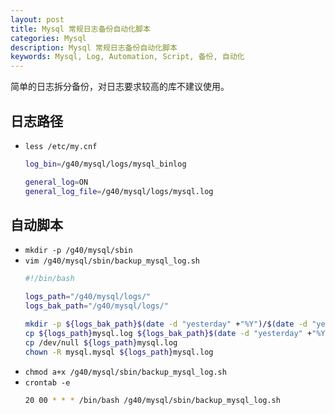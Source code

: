 ```yaml
---
layout: post
title: Mysql 常规日志备份自动化脚本
categories: Mysql
description: Mysql 常规日志备份自动化脚本
keywords: Mysql, Log, Automation, Script, 备份, 自动化
---
```



简单的日志拆分备份，对日志要求较高的库不建议使用。

## 日志路径
- `less /etc/my.cnf`
  ```bash
  log_bin=/g40/mysql/logs/mysql_binlog
  
  general_log=ON
  general_log_file=/g40/mysql/logs/mysql.log
  ```

## 自动脚本
- `mkdir -p /g40/mysql/sbin`
- `vim /g40/mysql/sbin/backup_mysql_log.sh`
  ```bash
  #!/bin/bash
  
  logs_path="/g40/mysql/logs/"
  logs_bak_path="/g40/mysql/logs/"
  
  mkdir -p ${logs_bak_path}$(date -d "yesterday" +"%Y")/$(date -d "yesterday" +"%m")/
  cp ${logs_path}mysql.log ${logs_bak_path}$(date -d "yesterday" +"%Y")/$(date -d "yesterday" +"%m")/mysql_$(date -d "yesterday" +"%Y%m%d").log
  cp /dev/null ${logs_path}mysql.log
  chown -R mysql.mysql ${logs_path}mysql.log
  ```
- `chmod a+x /g40/mysql/sbin/backup_mysql_log.sh`
- `crontab -e`
  ```bash
  20 00 * * * /bin/bash /g40/mysql/sbin/backup_mysql_log.sh
  ```
